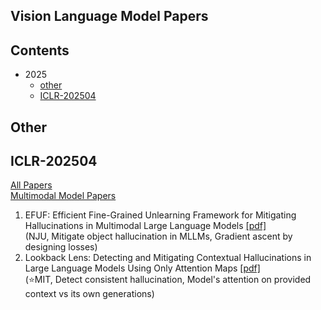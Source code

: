 ## Vision Language Model Papers

## Contents
- 2025
  - [other](#other)
  - [ICLR-202504](#iclr-202504)

## Other


## ICLR-202504
[All Papers](https://openreview.net/group?id=ICLR.cc/2025/Conference#tab-accept-oral)  
[Multimodal Model Papers](https://iclr2025.vizhub.ai/?brushed=%255B%255B179.62503051757812%252C18.363710403442383%255D%252C%255B330.3000183105469%252C234.6387176513672%255D%255D)

1.  EFUF: Efficient Fine-Grained Unlearning Framework for Mitigating Hallucinations in Multimodal Large Language Models  [[pdf]](https://aclanthology.org/2024.emnlp-main.67/)  
    (NJU, Mitigate object hallucination in MLLMs, Gradient ascent by designing losses)
2.  Lookback Lens: Detecting and Mitigating Contextual Hallucinations in Large Language Models Using Only Attention Maps  [[pdf]](https://aclanthology.org/2024.emnlp-main.84/)  
    (⭐️MIT, Detect consistent hallucination, Model's attention on provided context vs its own generations)

<!--stackedit_data:
eyJoaXN0b3J5IjpbLTEzNTA5MjEyMDUsMTI3NjE5ODc5NCwxOD
Q1NjkyODAxLC0xNjA1NDEwNjExLDQ3NzAxMTg4MSwxMjI2NTUy
NzMxLDUxNjU3NDIxNywyMDM5MTkwNjUsNzI4MTQ5ODg5XX0=
-->